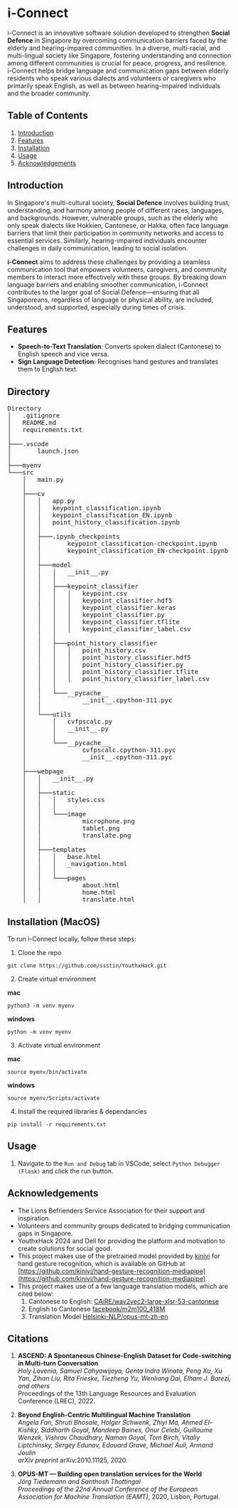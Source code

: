 # i-Connect

i-Connect is an innovative software solution developed to strengthen **Social Defence** in Singapore by overcoming communication barriers faced by the elderly and hearing-impaired communities. In a diverse, multi-racial, and multi-lingual society like Singapore, fostering understanding and connection among different communities is crucial for peace, progress, and resilience. i-Connect helps bridge language and communication gaps between elderly residents who speak various dialects and volunteers or caregivers who primarily speak English, as well as between hearing-impaired individuals and the broader community.

## Table of Contents
1. [Introduction](#introduction)
2. [Features](#features)
3. [Installation](#installation)
4. [Usage](#usage)
5. [Acknowledgements](#acknowledgements)

## Introduction

In Singapore's multi-cultural society, **Social Defence** involves building trust, understanding, and harmony among people of different races, languages, and backgrounds. However, vulnerable groups, such as the elderly who only speak dialects like Hokkien, Cantonese, or Hakka, often face language barriers that limit their participation in community networks and access to essential services. Similarly, hearing-impaired individuals encounter challenges in daily communication, leading to social isolation.

**i-Connect** aims to address these challenges by providing a seamless communication tool that empowers volunteers, caregivers, and community members to interact more effectively with these groups. By breaking down language barriers and enabling smoother communication, i-Connect contributes to the larger goal of Social Defence—ensuring that all Singaporeans, regardless of language or physical ability, are included, understood, and supported, especially during times of crisis.

## Features

- **Speech-to-Text Translation**: Converts spoken dialect (Cantonese) to English speech and vice versa.
- **Sign Language Detection**: Recognises hand gestures and translates them to English text.

## Directory
<pre>
Directory
│   .gitignore
│   README.md
│   requirements.txt
│   
├───.vscode
│       launch.json
│       
├───myenv
└───src
    │   main.py
    │   
    ├───cv
    │   │   app.py
    │   │   keypoint_classification.ipynb
    │   │   keypoint_classification_EN.ipynb
    │   │   point_history_classification.ipynb
    │   │   
    │   ├───.ipynb_checkpoints
    │   │       keypoint_classification-checkpoint.ipynb
    │   │       keypoint_classification_EN-checkpoint.ipynb
    │   │       
    │   ├───model
    │   │   │   __init__.py
    │   │   │   
    │   │   ├───keypoint_classifier
    │   │   │   │   keypoint.csv
    │   │   │   │   keypoint_classifier.hdf5
    │   │   │   │   keypoint_classifier.keras
    │   │   │   │   keypoint_classifier.py
    │   │   │   │   keypoint_classifier.tflite
    │   │   │   │   keypoint_classifier_label.csv
    │   │   │           
    │   │   ├───point_history_classifier
    │   │   │   │   point_history.csv
    │   │   │   │   point_history_classifier.hdf5
    │   │   │   │   point_history_classifier.py
    │   │   │   │   point_history_classifier.tflite
    │   │   │   │   point_history_classifier_label.csv
    │   │   │   
    │   │   └───__pycache__
    │   │           __init__.cpython-311.pyc
    │   │           
    │   └───utils
    │       │   cvfpscalc.py
    │       │   __init__.py
    │       │   
    │       └───__pycache__
    │               cvfpscalc.cpython-311.pyc
    │               __init__.cpython-311.pyc
    │               
    ├───webpage
    │   │   __init__.py
    │   │   
    │   ├───static
    │   │   │   styles.css
    │   │   │   
    │   │   └───image
    │   │           microphone.png
    │   │           tablet.png
    │   │           translate.png
    │   │           
    │   ├───templates
    │   │   │   base.html
    │   │   │   _navigation.html
    │   │   │   
    │   │   └───pages
    │   │           about.html
    │   │           home.html
    │   │           translate.html
</pre>
## Installation (MacOS)

To run i-Connect locally, follow these steps:

1. Clone the repo
```
git clone https://github.com/ssstin/YouthxHack.git 
```

2. Create virtual environment

**mac**
```ssh
python3 -m venv myenv
```

**windows**
```
python -m venv myenv
```

3. Activate virtual environment

**mac**
```ssh
source myenv/bin/activate
```

**windows**
```
source myenv/Scripts/activate
```


4. Install the required libraries & dependancies 
```ssh
pip install -r requirements.txt
```

## Usage 

1. Navigate to the `Run and Debug` tab in VSCode, select `Python Debugger (Flask)` and click the run button.

## Acknowledgements

- The Lions Befrienders Service Association for their support and inspiration.
- Volunteers and community groups dedicated to bridging communication gaps in Singapore.
- YouthxHack 2024 and Dell for providing the platform and motivation to create solutions for social good.
- This project makes use of the pretrained model provided by [kinivi](https://github.com/kinivi) for hand gesture recognition, which is available on GitHub at [https://github.com/kinivi/hand-gesture-recognition-mediapipe](https://github.com/kinivi/hand-gesture-recognition-mediapipe).
- This project makes use of a few language translation models, which are cited below:
    1. Cantonese to English: [CAiRE/wav2vec2-large-xlsr-53-cantonese](https://huggingface.co/CAiRE/wav2vec2-large-xlsr-53-cantonese)
    2. English to Cantonese [facebook/m2m100_418M](https://huggingface.co/facebook/m2m100_418M)
    3. Translation Model [Helsinki-NLP/opus-mt-zh-en](https://huggingface.co/Helsinki-NLP/opus-mt-zh-en)


## Citations
1. **ASCEND: A Spontaneous Chinese-English Dataset for Code-switching in Multi-turn Conversation**  
*Holy Lovenia, Samuel Cahyawijaya, Genta Indra Winata, Peng Xu, Xu Yan, Zihan Liu, Rita Frieske, Tiezheng Yu, Wenliang Dai, Elham J. Barezi, and others*  
Proceedings of the 13th Language Resources and Evaluation Conference (LREC), 2022.

2. **Beyond English-Centric Multilingual Machine Translation**  
*Angela Fan, Shruti Bhosale, Holger Schwenk, Zhiyi Ma, Ahmed El-Kishky, Siddharth Goyal, Mandeep Baines, Onur Celebi, Guillaume Wenzek, Vishrav Chaudhary, Naman Goyal, Tom Birch, Vitaliy Liptchinsky, Sergey Edunov, Edouard Grave, Michael Auli, Armand Joulin*  
*arXiv preprint* arXiv:2010.11125, 2020.

3. **OPUS-MT — Building open translation services for the World**  
*Jörg Tiedemann and Santhosh Thottingal*  
*Proceedings of the 22nd Annual Conference of the European Association for Machine Translation (EAMT)*, 2020, Lisbon, Portugal.
